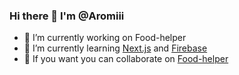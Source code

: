 ### Hi there 👋 I'm @Aromiii

- 🔭 I’m currently working on Food-helper
- 🌱 I’m currently learning [Next.js](https://nextjs.org/) and [Firebase](https://firebase.google.com/) 
- 🤔 If you want you can collaborate on [Food-helper](https://github.com/Aromiii/Food-helper)

<!--
**Aromiii/aromiii** is a ✨ _special_ ✨ repository because its `README.md` (this file) appears on your GitHub profile.

Here are some ideas to get you started:

- 👯 I’m looking to collaborate on ...
- 🤔 I’m looking for help with ...
- 💬 Ask me about ...
- 📫 How to reach me: ...
- 😄 Pronouns: ...
- ⚡ Fun fact: ...
-->
